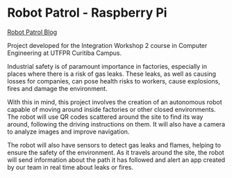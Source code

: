 # Robot Patrol - Raspberry Pi

[Robot Patrol Blog](https://www.notion.so/Patrulha-Rob-12103987007e80c881e9e9322f15c88d?pvs=4)

Project developed for the Integration Workshop 2 course in Computer Engineering at UTFPR Curitiba Campus.  

Industrial safety is of paramount importance in factories, especially in places where there is a risk of gas leaks. These leaks, as well as causing losses for companies, can pose health risks to workers, cause explosions, fires and damage the environment.  

With this in mind, this project involves the creation of an autonomous robot capable of moving around inside factories or other closed environments. The robot will use QR codes scattered around the site to find its way around, following the driving instructions on them. It will also have a camera to analyze images and improve navigation.  

The robot will also have sensors to detect gas leaks and flames, helping to ensure the safety of the environment. As it travels around the site, the robot will send information about the path it has followed and alert an app created by our team in real time about leaks or fires.  
